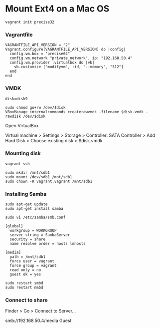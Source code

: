Mount Ext4 on a Mac OS
======================

```
vagrant init precise32
```


### Vagrantfile

```
VAGRANTFILE_API_VERSION = "2"
Vagrant.configure(VAGRANTFILE_API_VERSION) do |config|
  config.vm.box = "precise64"
  config.vm.network "private_network", ip: "192.168.50.4"
  config.vm.provider :virtualbox do |vb|
    vb.customize ["modifyvm", :id, "--memory", "512"]
  end
end
```


### VMDK

```
disk=disk9

sudo chmod go+rw /dev/$disk
VBoxManage internalcommands createrawvmdk -filename $disk.vmdk -rawdisk /dev/$disk
```

Open VirtualBox

Virtual machine > Settings > Storage > Controller: SATA Controller > Add Hard Disk > Choose existing disk > $disk.vmdk


### Mounting disk

```
vagrant ssh
```

```
sudo mkdir /mnt/sdb1
sudo mount /dev/sdb1 /mnt/sdb1
sudo chown -R vagrant.vagrant /mnt/sdb1
```

### Installing Samba

```
sudo apt-get update
sudo apt-get install samba
```

```
sudo vi /etc/samba/smb.conf
```

```
[global]
  workgroup = WORKGROUP
  server string = SambaServer
  security = share
  name resolve order = hosts lmhosts

[media]
  path = /mnt/sdb1
  force user = vagrant
  force group = vagrant
  read only = no
  guest ok = yes
```

```
sudo restart smbd
sudo restart nmbd
```


### Connect to share

Finder > Go > Connect to Server...

  smb://192.168.50.4/media
  Guest